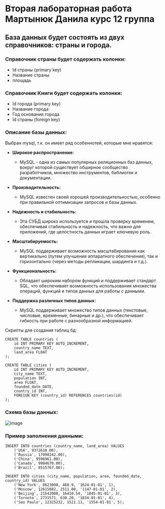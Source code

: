 # Вторая лабораторная работа Мартынюк Данила курс 12 группа
## База данных будет состоять из двух справочников: страны и города.

### Справочник страны будет содержать колонки:
  * Id страны (primary key)
  * Название страны
  * площадь

### Справочник Книги будет содержать колонки:
  * Id города (primary key)
  * Название города
  * Год основания города
  * Id страны (foreign key)

### Описание базы данных:
Выбран mysql, т.к. он имеет ряд особеннотей, которые мне нравятся:
*   **Широкое распространение:**
    
    *   MySQL - одна из самых популярных реляционных баз данных, вокруг которой существует обширное сообщество разработчиков, множество инструментов, библиотек и документации.
*   **Производительность:**
    
    *   MySQL известен своей хорошей производительностью, особенно при правильной оптимизации запросов и базы данных.
*   **Надежность и стабильность:**
    
    *   Эта СУБД широко используется и прошла проверку временем, обеспечивая стабильность и надежность, что важно для приложений, где целостность данных играет ключевую роль.
*   **Масштабируемость:**
    
    *   MySQL поддерживает возможность масштабирования как вертикально (путем улучшения аппаратного обеспечения), так и горизонтально (через методы репликации, шардинга и т.д.).
*   **Функциональность:**
    
    *   Обладает широким набором функций и поддерживает стандарт SQL, что обеспечивает возможность использования множества операций, функций и типов данных для работы с данными.
*   **Поддержка различных типов данных:**
    
    *   MySQL поддерживает множество типов данных (текстовые, числовые, временные, бинарные и др.), что обеспечивает гибкость при работе с разнообразной информацией.

Скрипты для создания таблиц бд:

```
CREATE TABLE countries (
    id INT PRIMARY KEY AUTO_INCREMENT,
    country_name TEXT,
    land_area FLOAT
);
```
```
CREATE TABLE cities (
    id INT PRIMARY KEY AUTO_INCREMENT,
    city_name TEXT,
    population INT,
    area FLOAT,
    founded_date DATE,
    country_id INT,
    FOREIGN KEY (country_id) REFERENCES countries(id)
);
```
### Схема базы данных:
![image](https://github.com/DanilaMartyniuk/barovik_lab_2/assets/95588151/ff391c00-a540-4e20-877e-780cd080dc51)

### Пример заполнения данными:
```
INSERT INTO countries (country_name, land_area) VALUES
    ('USA', 9372610.00),
    ('Russia', 17098242.00),
    ('China', 9596961.00),
    ('Canada', 9984670.00),
    ('Brazil', 8515767.00);
```
```
INSERT INTO cities (city_name, population, area, founded_date, country_id) VALUES
    ('New York', 8623000, 468.9, '1624-01-01', 1),
    ('Moscow', 12615882, 2511.00, '1147-01-01', 2),
    ('Beijing', 21542000, 16410.54, '1045-01-01', 3),
    ('Toronto', 2731571, 630.20, '1834-01-01', 4),
    ('Sao Paulo', 12325232, 1521.11, '1554-01-01', 5);
```
  
